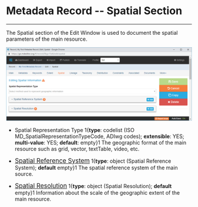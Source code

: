 # Metadata Record -- Spatial Section
---

The <span class="md-section">Spatial</span> section of the <span class="md-window">Edit Window</span> is used to document the spatial parameters of the main resource.     

![Spatial Edit Window](/assets/reference/edit-objects/metadata/spatial/spatial-editWindow.png)

* <span class="md-element">Spatial Representation Type</span> 1{**type**: codelist (ISO MD_SpatialRepresentationTypeCode, ADIwg codes); **extensible**: YES; **multi-value**: YES; **default**: empty}1  The geographic format of the main resource such as grid, vector, textTable, video, etc.

* [<span class="md-panel" style="font-size: larger">Spatial Reference System</span>](referenceSystem-panel.md) 1{**type**: object (<span class="md-panel">Spatial Reference System</span>); **default** empty}1  The spatial reference system of the main source. 

* [<span class="md-panel" style="font-size: larger">Spatial Resolution</span>](spatialResolution-panel.md) 1{**type**: object (<span class="md-panel">Spatial Resolution</span>); **default** empty}1  Information about the scale of the geographic extent of the main resource. 
